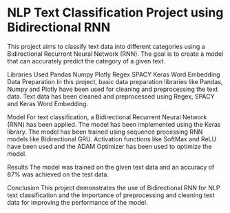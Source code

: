 # NLP Text Classification Project using Bidirectional RNN
This project aims to classify text data into different categories using a Bidirectional Recurrent Neural Network (RNN). The goal is to create a model that can accurately predict the category of a given text.

Libraries Used
Pandas
Numpy
Plotly
Regex
SPACY
Keras Word Embedding
Data Preparation
In this project, basic data preparation libraries like Pandas, Numpy and Plotly have been used for cleaning and preprocessing the text data. Text data has been cleaned and preprocessed using Regex, SPACY and Keras Word Embedding.

Model
For text classification, a Bidirectional Recurrent Neural Network (RNN) has been applied. The model has been implemented using the Keras library. The model has been trained using sequence processing RNN models like Bidirectional GRU. Activation functions like SoftMax and ReLU have been used and the ADAM Optimizer has been used to optimize the model.

Results
The model was trained on the given text data and an accuracy of 87% was achieved on the test data.

Conclusion
This project demonstrates the use of Bidirectional RNN for NLP text classification and the importance of preprocessing and cleaning text data for improving the performance of the model.
